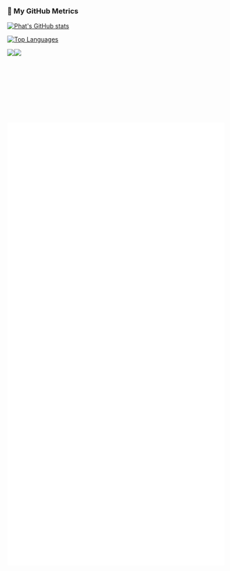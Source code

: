 ### 🧩 My GitHub Metrics
[![Phat's GitHub stats](https://github-readme-stats-orcin-seven-45.vercel.app/api?username=tamioEcoligo&show_icons=true&hide=stars,issues&show=reviews,prs_merged,prs_merged_percentage&theme=highcontrast&include_all_commits=true)](https://github.com/anuraghazra/github-readme-stats)

[![Top Languages](https://github-readme-stats-orcin-seven-45.vercel.app/api/top-langs/?username=tamioEcoligo)](https://github.com/anuraghazra/github-readme-stats)

<div>
  <img height="170" align="left" src="https://github-readme-stats-orcin-seven-45.vercel.app/api?username=tamioEcoligo&show_icons=true&hide=stars,issues&show=reviews,prs_merged,prs_merged_percentage&include_all_commits=true" />
  <img src="https://github-readme-stats-orcin-seven-45.vercel.app/api/top-langs/?username=tamioEcoligo" />
</div>


![Metrics](./github-metrics.svg)

